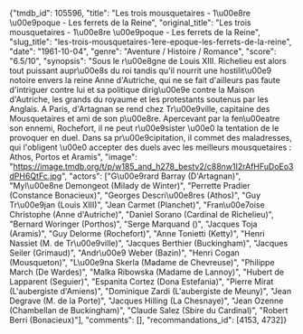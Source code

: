 {"tmdb_id": 105596, "title": "Les trois mousquetaires - 1\u00e8re \u00e9poque - Les ferrets de la Reine", "original_title": "Les trois mousquetaires - 1\u00e8re \u00e9poque - Les ferrets de la Reine", "slug_title": "les-trois-mousquetaires-1ere-epoque-les-ferrets-de-la-reine", "date": "1961-10-04", "genre": "Aventure / Histoire / Romance", "score": "6.5/10", "synopsis": "Sous le r\u00e8gne de Louis XIII. Richelieu est alors tout puissant aupr\u00e8s du roi tandis qu'il nourrit une hostilit\u00e9 notoire envers la reine Anne d'Autriche, qui ne se fait d'ailleurs pas faute d'intriguer contre lui et sa politique dirig\u00e9e contre la Maison d'Autriche, les grands du royaume et les protestants soutenus par les Anglais. A Paris, d'Artagnan se rend chez Tr\u00e9ville, capitaine des Mousquetaires et ami de son p\u00e8re. Apercevant par la fen\u00eatre son ennemi, Rochefort, il ne peut r\u00e9sister \u00e0 la tentation de le provoquer en duel. Dans sa pr\u00e9cipitation, il commet des maladresses, qui l'obligent \u00e0 accepter des duels avec les meilleurs mousquetaires : Athos, Portos et Aramis", "image": "https://image.tmdb.org/t/p/w185_and_h278_bestv2/c88nw1I2rAfHFuDoEo3dPH6QtFc.jpg", "actors": ["G\u00e9rard Barray (D'Artagnan)", "Myl\u00e8ne Demongeot (Milady de Winter)", "Perrette Pradier (Constance Bonacieux)", "Georges Descri\u00e8res (Athos)", "Guy Tr\u00e9jan (Louis XIII)", "Jean Carmet (Planchet)", "Fran\u00e7oise Christophe (Anne d'Autriche)", "Daniel Sorano (Cardinal de Richelieu)", "Bernard Woringer (Porthos)", "Serge Marquand ()", "Jacques Toja (Aramis)", "Guy Delorme (Rochefort)", "Anne Tonietti (Ketty)", "Henri Nassiet (M. de Tr\u00e9ville)", "Jacques Berthier (Buckingham)", "Jacques Seiler (Grimaud)", "Andr\u00e9 Weber (Bazin)", "Henri Cogan (Mousqueton)", "L\u00e9na Skerla (Madame de Chevreuse)", "Philippe March (De Wardes)", "Malka Ribowska (Madame de Lannoy)", "Hubert de Lapparent (Seguier)", "Espanita Cortez (Dona Estefania)", "Pierre Mirat (L'aubergiste d'Amiens)", "Dominique Zardi (L'aubergiste de Meuny)", "Jean Degrave (M. de la Porte)", "Jacques Hilling (La Chesnaye)", "Jean Ozenne (Chambellan de Buckingham)", "Claude Salez (Sbire du Cardinal)", "Robert Berri (Bonacieux)"], "comments": [], "recommandations_id": [4153, 4732]}